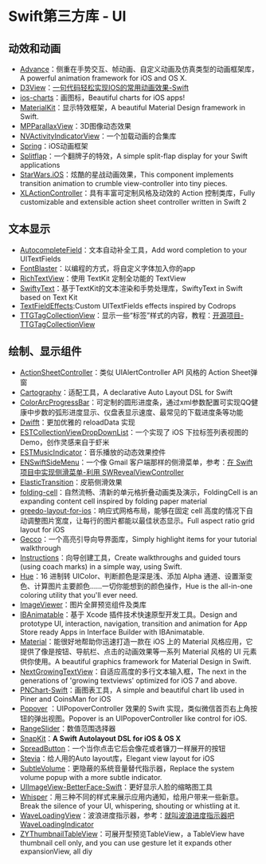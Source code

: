 # Swift第三方库 - UI
## 动效和动画
- [Advance][1]：侧重在手势交互、帧动画、自定义动画及仿真类型的动画框架库，A powerful animation framework for iOS and OS X.
- [D3View][2]：[一句代码轻松实现IOS的常用动画效果-Swift][3]
- [ios-charts][4]：画图标，Beautiful charts for iOS apps!
- [MaterialKit][5]：显示特效框架，A beautiful Material Design framework in Swift. 
- [MPParallaxView][6]：3D图像动态效果
- [NVActivityIndicatorView][7]：一个加载动画的合集库
- [Spring][8]：iOS动画框架
- [Splitflap][9]：一个翻牌子的特效，A simple split-flap display for your Swift applications
- [StarWars.iOS][10]：炫酷的星战动画效果，This component implements transition animation to crumble view-controller into tiny pieces.
- [XLActionController][11]：具有丰富可定制风格及动效的 Action 控制类库，Fully customizable and extensible action sheet controller written in Swift 2

## 文本显示
- [AutocompleteField][12]：文本自动补全工具，Add word completion to your UITextFields
- [FontBlaster][13]：以编程的方式，将自定义字体加入你的app
- [RichTextView][14]：使用 TextKit 定制全功能的 TextView
- [SwiftyText][15]：基于TextKit的文本渲染和手势处理库，SwiftyText in Swift based on Text Kit
- [TextFieldEffects][16]:Custom UITextFields effects inspired by Codrops
- [TTGTagCollectionView][17]：显示一些“标签”样式的内容，教程：[开源项目-TTGTagCollectionView][18]


## 绘制、显示组件
- [ActionSheetController][19]：类似 UIAlertController API 风格的 Action Sheet弹窗
- [Cartography][20]：适配工具，A declarative Auto Layout DSL for Swift
- [ColorArcProgressBar][21]：可定制的圆形进度条，通过xml参数配置可实现QQ健康中步数的弧形进度显示、仪盘表显示速度、最常见的下载进度条等功能
- [Dwifft][22]：更加优雅的 reloadData 实现
- [ESTCollectionViewDropDownList][23]：一个实现了 iOS 下拉标签列表视图的 Demo，创作灵感来自于虾米
- [ESTMusicIndicator][24]：音乐播放的动态效果控件
- [ENSwiftSideMenu][25]：一个像 Gmail 客户端那样的侧滑菜单，参考：[在 Swift 项目中实现侧滑菜单-利用 SWRevealViewController][26]
- [ElasticTransition][27]：皮筋侧滑效果
- [folding-cell][28]：自然流畅、清新的单元格折叠动画类及演示，FoldingCell is an expanding content cell inspired by folding paper material
- [greedo-layout-for-ios][29]：响应式网格布局，能够在固定 cell 高度的情况下自动调整图片宽度，让每行的图片都能以最佳状态显示。Full aspect ratio grid layout for iOS
- [Gecco][30]：一个高亮引导向导界面库，Simply highlight items for your tutorial walkthrough
- [Instructions][31]：向导创建工具，Create walkthroughs and guided tours (using coach marks) in a simple way, using Swift.
- [Hue][32]：16 进制转 UIColor、判断颜色是深是浅、添加 Alpha 通道、设置渐变色、计算图片主要颜色……一切你能想到的颜色操作，Hue is the all-in-one coloring utility that you'll ever need. 
- [ImageViewer][33]：图片全屏预览组件及类库
- [IBAnimatable][34]：基于 Xcode 插件技术快速原型开发工具。Design and prototype UI, interaction, navigation, transition and animation for App Store ready Apps in Interface Builder with IBAnimatable.
- [Material][35]：能很好地帮助你迅速打造一款在 iOS 上的 Material 风格应用，它提供了像是按钮、导航栏、点击的动画效果等一系列 Material 风格的 UI 元素供你使用。A beautiful graphics framework for Material Design in Swift. 
- [NextGrowingTextView][36]：自适应高度的多行文本输入框，The next in the generations of 'growing textviews' optimized for iOS 7 and above.
- [PNChart-Swift][37]：画图表工具，A simple and beautiful chart lib used in Piner and CoinsMan for iOS
- [Popover][38] ：UIPopoverController 效果的 Swift 实现，类似微信首页右上角按钮的弹出视图。Popover is an UIPopoverController like control for iOS.
- [RangeSlider][39]：数值范围选择器
- [SnapKit][40]：**A Swift Autolayout DSL for iOS & OS X**
- [SpreadButton][41]：一个当你点击它后会像花或者镰刀一样展开的按钮
- [Stevia][42]：给人用的Auto layout库，Elegant view layout for iOS 
- [SubtleVolume][43]：更隐蔽的系统音量替代指示器，Replace the system volume popup with a more subtle indicator.
- [UIImageView-BetterFace-Swift][44]：更好显示人脸的缩略图工具
- [Whisper][45]：用三种不同的样式来展示应用内通知，给用户带来一些新意。Break the silence of your UI, whispering, shouting or whistling at it. 
- [WaveLoadingView][46]：波浪进度指示器，参考：[就叫波浪进度指示器吧WaveLoadingIndicator][47]
- [ZYThumbnailTableView][48]：可展开型预览TableView，a TableView have thumbnail cell only, and you can use gesture let it expands other expansionView, all diy


[1]:	https://github.com/storehouse/Advance "Advance"
[2]:	https://github.com/mozhenhau/D3View "D3View"
[3]:	http://mozhenhau.com/2015/06/08/D3View/ "一句代码轻松实现IOS的常用动画效果-Swift"
[4]:	https://github.com/danielgindi/ios-charts "ios-charts"
[5]:	https://github.com/CosmicMind/MaterialKit "MaterialKit"
[6]:	https://github.com/DroidsOnRoids/MPParallaxView "MPParallaxView"
[7]:	https://github.com/ninjaprox/NVActivityIndicatorView
[8]:	https://github.com/MengTo/Spring "Spring"
[9]:	https://github.com/yannickl/Splitflap "Splitflap"
[10]:	https://github.com/Yalantis/StarWars.iOS "StarWars.iOS"
[11]:	https://github.com/xmartlabs/XLActionController "XLActionController"
[12]:	https://github.com/filipstefansson/AutocompleteField "AutocompleteField"
[13]:	https://github.com/ArtSabintsev/FontBlaster "FontBlaster"
[14]:	https://github.com/kevinzhow/RichTextView "RichTextView"
[15]:	https://github.com/kejinlu/SwiftyText "SwiftyText"
[16]:	https://github.com/raulriera/TextFieldEffects "TextFieldEffects"
[17]:	https://github.com/zekunyan/TTGTagCollectionView "TTGTagCollectionView"
[18]:	http://tutuge.me/2015/12/31/TTGTagCollectionView/ "开源项目-TTGTagCollectionView"
[19]:	https://github.com/cuzv/ActionSheetController "ActionSheetController"
[20]:	https://github.com/robb/Cartography "Cartography"
[21]:	https://github.com/Shinelw/ColorArcProgressBar "ColorArcProgressBar"
[22]:	https://github.com/jflinter/Dwifft "Dwifft"
[23]:	https://github.com/Aufree/ESTCollectionViewDropDownList "ESTCollectionViewDropDownList"
[24]:	https://github.com/Aufree/ESTMusicIndicator "ESTMusicIndicator"
[25]:	https://github.com/evnaz/ENSwiftSideMenu "ENSwiftSideMenu"
[26]:	https://blog.coding.net/blog/Creating-a-Sidebar-Menu-Using-SWRevealViewController-in-Swift "在 Swift 项目中实现侧滑菜单-利用 SWRevealViewController"
[27]:	https://github.com/lkzhao/ElasticTransition "ElasticTransition"
[28]:	https://github.com/Ramotion/folding-cell "folding-cell"
[29]:	https://github.com/500px/greedo-layout-for-ios "greedo-layout-for-ios"
[30]:	https://github.com/yukiasai/Gecco "Gecco"
[31]:	https://github.com/ephread/Instructions "Instructions"
[32]:	https://github.com/hyperoslo/Hue "Hue"
[33]:	https://github.com/MailOnline/ImageViewer "ImageViewer"
[34]:	https://github.com/JakeLin/IBAnimatable "IBAnimatable"
[35]:	https://github.com/CosmicMind/Material "Material"
[36]:	https://github.com/muukii/NextGrowingTextView "NextGrowingTextView"
[37]:	https://github.com/kevinzhow/PNChart-Swift "PNChart-Swift"
[38]:	https://github.com/cuzv/Popover "Popover：UIPopoverController 效果的 Swift 实现，类似微信首页右上角按钮的弹出视图"
[39]:	https://github.com/Zengzhihui/RangeSlider "RangeSlider"
[40]:	https://github.com/SnapKit/SnapKit "SnapKit"
[41]:	https://github.com/liuzhiyi1992/SpreadButton "SpreadButton"
[42]:	https://github.com/s4cha/Stevia "Stevia"
[43]:	https://github.com/andreamazz/SubtleVolume "SubtleVolume"
[44]:	https://github.com/croath/UIImageView-BetterFace-Swift "UIImageView-BetterFace-Swift"
[45]:	https://github.com/hyperoslo/Whisper "Whisper"
[46]:	https://github.com/liuzhiyi1992/WaveLoadingView "WaveLoadingView"
[47]:	http://zyden.vicp.cc/waveloadingindicator/ "就叫波浪进度指示器吧WaveLoadingIndicator"
[48]:	https://github.com/liuzhiyi1992/ZYThumbnailTableView "ZYThumbnailTableView"